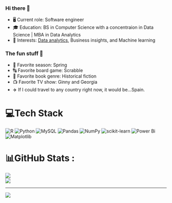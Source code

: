 ### Hi there 👋

- 🖥️ Current role: Software engineer
- 🎓 Education: BS in Computer Science with a concentraion in Data Science | MBA in Data Analytics
- 👀 Interests: <a href="https://github.com/gordonav/data-analytics-portfolio">Data analytics</a>, Business insights, and Machine learning

### The fun stuff 💃
- 🌸 Favorite season: Spring
- 🔠 Favorite board game: Scrabble
- 📜 Favorite book genre: Historical fiction
- 📺 Favorite TV show: Ginny and Georgia
- ✈️ If I could travel to any country right now, it would be...Spain.

# 💻Tech Stack
![R](https://img.shields.io/badge/RStudio-75AADB?style=for-the-badge&logo=RStudio&logoColor=white) ![Python](https://img.shields.io/badge/python-3670A0?style=for-the-badge&logo=python&logoColor=ffdd54) ![MySQL](https://img.shields.io/badge/mysql-%2300f.svg?style=for-the-badge&logo=mysql&logoColor=white) ![Pandas](https://img.shields.io/badge/pandas-%23150458.svg?style=for-the-badge&logo=pandas&logoColor=white) ![NumPy](https://img.shields.io/badge/numpy-%FF0000.svg?style=for-the-badge&logo=numpy&logoColor=white) ![scikit-learn](https://img.shields.io/badge/scikit--learn-%23F7931E.svg?style=for-the-badge&logo=scikit-learn&logoColor=white) ![Power Bi](https://img.shields.io/badge/power_bi-F2C811?style=for-the-badge&logo=powerbi&logoColor=black) ![Matplotlib](https://img.shields.io/badge/Matplotlib-%23967bb6.svg?style=for-the-badge&logo=Matplotlib&logoColor=black)
# 📊GitHub Stats :
![](https://github-readme-streak-stats.herokuapp.com/?user=gordonav&theme=cobalt&hide_border=false)<br/>
![](https://github-readme-stats.vercel.app/api/top-langs/?username=gordonav&theme=cobalt&hide_border=false&include_all_commits=false&count_private=false&layout=compact)

---
[![](https://visitcount.itsvg.in/api?id=gordonav&icon=0&color=0)](https://visitcount.itsvg.in)
